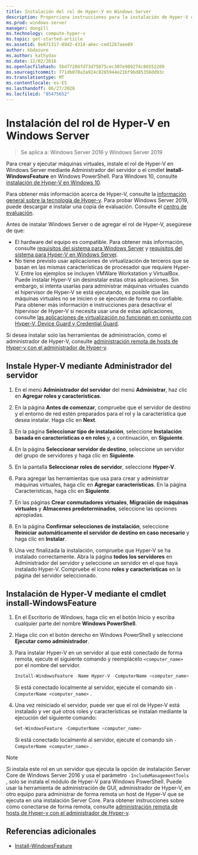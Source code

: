 ```yaml
---
title: Instalación del rol de Hyper-V en Windows Server
description: Proporciona instrucciones para la instalación de Hyper-V con Administrador del servidor o Windows PowerShell.
ms.prod: windows-server
manager: dongill
ms.technology: compute-hyper-v
ms.topic: get-started-article
ms.assetid: 8e871317-09d2-4314-a6ec-ced12b7aee89
author: kbdazure
ms.author: kathydav
ms.date: 12/02/2016
ms.openlocfilehash: 5bd77284fd73d75075cec307e989274c86552209
ms.sourcegitcommit: 771db070a3a924c8265944e21bf9bd85350dd93c
ms.translationtype: MT
ms.contentlocale: es-ES
ms.lasthandoff: 06/27/2020
ms.locfileid: "85475652"
---
```

# <a name="install-the-hyper-v-role-on-windows-server"></a>Instalación del rol de Hyper-V en Windows Server

>Se aplica a: Windows Server 2016 y Windows Server 2019

Para crear y ejecutar máquinas virtuales, instale el rol de Hyper-V en Windows Server mediante Administrador del servidor o el cmdlet **install-WindowsFeature** en Windows PowerShell.
Para Windows 10, consulte [instalación de Hyper-V en Windows 10](https://docs.microsoft.com/virtualization/hyper-v-on-windows/quick-start/enable-hyper-v).

Para obtener más información acerca de Hyper-V, consulte la [información general sobre la tecnología de Hyper-v](../Hyper-V-Technology-Overview.md). Para probar Windows Server 2019, puede descargar e instalar una copia de evaluación. Consulte el [centro de evaluación](https://www.microsoft.com/evalcenter/evaluate-windows-server-2019).

Antes de instalar Windows Server o de agregar el rol de Hyper-V, asegúrese de que:
- El hardware del equipo es compatible. Para obtener más información, consulte [requisitos del sistema para Windows Server](../../../get-started/System-Requirements.md) y [requisitos del sistema para Hyper-V en Windows Server](../System-requirements-for-Hyper-V-on-Windows.md).
- No tiene previsto usar aplicaciones de virtualización de terceros que se basan en las mismas características de procesador que requiere Hyper-V. Entre los ejemplos se incluyen VMWare Workstation y VirtualBox. Puede instalar Hyper-V sin desinstalar estas otras aplicaciones. Sin embargo, si intenta usarlas para administrar máquinas virtuales cuando el hipervisor de Hyper-V se está ejecutando, es posible que las máquinas virtuales no se inicien o se ejecuten de forma no confiable. Para obtener más información e instrucciones para desactivar el hipervisor de Hyper-V si necesita usar una de estas aplicaciones, consulte [las aplicaciones de virtualización no funcionan en conjunto con Hyper-V, Device Guard y Credential Guard](https://support.microsoft.com/help/3204980/virtualization-applications-do-not-work-together-with-hyper-v-device-g).

Si desea instalar solo las herramientas de administración, como el administrador de Hyper-V, consulte [administración remota de hosts de Hyper-v con el administrador de Hyper-v](../Manage/Remotely-manage-Hyper-V-hosts.md).

## <a name="install-hyper-v-by-using-server-manager"></a>Instale Hyper-V mediante Administrador del servidor

1. En el menú **Administrador del servidor** del menú **Administrar**, haz clic en **Agregar roles y características**.

2. En la página **Antes de comenzar**, compruebe que el servidor de destino y el entorno de red estén preparados para el rol y la característica que desea instalar. Haga clic en **Next**.

3. En la página **Seleccionar tipo de instalación**, seleccione **Instalación basada en características o en roles** y, a continuación, en **Siguiente**.

4. En la página **Seleccionar servidor de destino**, seleccione un servidor del grupo de servidores y haga clic en **Siguiente**.

5. En la pantalla **Seleccionar roles de servidor**, seleccione **Hyper-V**.

6. Para agregar las herramientas que usa para crear y administrar máquinas virtuales, haga clic en **Agregar características**. En la página Características, haga clic en **Siguiente**.

7. En las páginas **Crear conmutadores virtuales**, **Migración de máquinas virtuales** y **Almacenes predeterminados**, seleccione las opciones apropiadas.

8. En la página **Confirmar selecciones de instalación**, seleccione **Reiniciar automáticamente el servidor de destino en caso necesario** y haga clic en **Instalar**.

9. Una vez finalizada la instalación, compruebe que Hyper-V se ha instalado correctamente. Abra la página **todos los servidores** en Administrador del servidor y seleccione un servidor en el que haya instalado Hyper-V. Compruebe el icono **roles y características** en la página del servidor seleccionado.

## <a name="install-hyper-v-by-using-the-install-windowsfeature-cmdlet"></a>Instalación de Hyper-V mediante el cmdlet install-WindowsFeature

1. En el Escritorio de Windows, haga clic en el botón Inicio y escriba cualquier parte del nombre **Windows PowerShell**.

2. Haga clic con el botón derecho en Windows PowerShell y seleccione **Ejecutar como administrador**.

3. Para instalar Hyper-V en un servidor al que esté conectado de forma remota, ejecute el siguiente comando y reemplácelo `<computer_name>` por el nombre del servidor.

    ```powershell
    Install-WindowsFeature -Name Hyper-V -ComputerName <computer_name> -IncludeManagementTools -Restart
    ```

    Si está conectado localmente al servidor, ejecute el comando sin `-ComputerName <computer_name>` .

4. Una vez reiniciado el servidor, puede ver que el rol de Hyper-V está instalado y ver qué otros roles y características se instalan mediante la ejecución del siguiente comando:

    ```powershell
    Get-WindowsFeature -ComputerName <computer_name>
    ```

    Si está conectado localmente al servidor, ejecute el comando sin `-ComputerName <computer_name>` .

> [!NOTE]
> Si instala este rol en un servidor que ejecuta la opción de instalación Server Core de Windows Server 2016 y usa el parámetro `-IncludeManagementTools` , solo se instala el módulo de Hyper-V para Windows PowerShell. Puede usar la herramienta de administración de GUI, administrador de Hyper-V, en otro equipo para administrar de forma remota un host de Hyper-V que se ejecuta en una instalación Server Core. Para obtener instrucciones sobre cómo conectarse de forma remota, consulte [administración remota de hosts de Hyper-v con el administrador de Hyper-v](../Manage/Remotely-manage-Hyper-V-hosts.md).

## <a name="additional-references"></a>Referencias adicionales

- [Install-WindowsFeature](https://docs.microsoft.com/powershell/module/Microsoft.Windows.ServerManager.Migration/Install-WindowsFeature)
